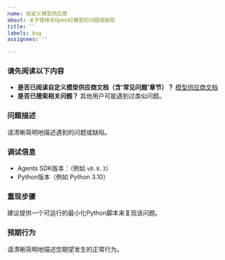 ```yaml
---
name: 自定义模型供应商
about: 关于使用非OpenAI模型的问题或缺陷
title: ''
labels: bug
assignees: ''

---
```


### 请先阅读以下内容

- **是否已阅读自定义模型供应商文档（含'常见问题'章节）？** [模型供应商文档](https://openai.github.io/openai-agents-python/models/#using-other-llm-providers)
- **是否已搜索相关问题？** 其他用户可能遇到过类似问题。

### 问题描述
请清晰简明地描述遇到的问题或缺陷。

### 调试信息
- Agents SDK版本：（例如 `v0.0.3`）
- Python版本（例如 Python 3.10）

### 重现步骤
建议提供一个可运行的最小化Python脚本来复现该问题。

### 预期行为
请清晰简明地描述您期望发生的正常行为。